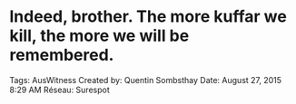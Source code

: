 # lndeed, brother. The more kuffar we kill, the more we will be remembered.

Tags: AusWitness
Created by: Quentin Sombsthay
Date: August 27, 2015 8:29 AM
Réseau: Surespot